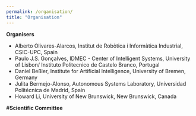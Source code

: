 ```yaml
---
permalink: /organisation/
title: "Organisation"
---
```



**Organisers**

- Alberto Olivares-Alarcos, Institut de Robòtica i Informàtica Industrial, CSIC-UPC, Spain
- Paulo J.S. Gonçalves, IDMEC - Center of Intelligent Systems, University of Lisbon/ Instituto Politecnico de Castelo Branco, Portugal
- Daniel Beßler, Institute for Artificial Intelligence, University of Bremen, Germany
- Julita Bermejo-Alonso, Autonomous Systems Laboratory, Universidad Politécnica de Madrid, Spain
- Howard Li, University of New Brunswick, New Brunswick, Canada

#**Scientific Committee**


